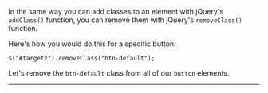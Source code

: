 <div class="challenge-instructions jquery"><div><section id="description">
<p>In the same way you can add classes to an element with jQuery's <code>addClass()</code> function, you can remove them with jQuery's <code>removeClass()</code> function.</p>
<p>Here's how you would do this for a specific button:</p>
<pre class="language-js"><code class="language-js"><span class="token function">$</span><span class="token punctuation">(</span><span class="token string">"#target2"</span><span class="token punctuation">)</span><span class="token punctuation">.</span><span class="token function">removeClass</span><span class="token punctuation">(</span><span class="token string">"btn-default"</span><span class="token punctuation">)</span><span class="token punctuation">;</span>
</code></pre>
<p>Let's remove the <code>btn-default</code> class from all of our <code>button</code> elements.</p>
</section></div><hr/></div>